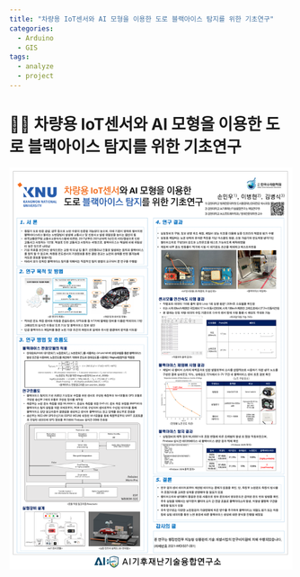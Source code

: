```yaml
---
title: "차량용 IoT센서와 AI 모형을 이용한 도로 블랙아이스 탐지를 위한 기초연구"
categories:
  - Arduino
  - GIS
tags:
  - analyze
  - project 
---
```


# 👨‍💻 차량용 IoT센서와 AI 모형을 이용한 도로 블랙아이스 탐지를 위한 기초연구

![](/assets/img/pst.png)



